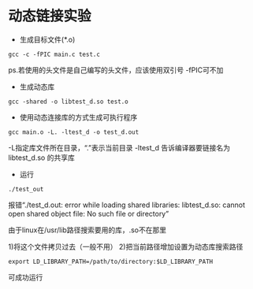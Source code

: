 # 动态链接实验

- 生成目标文件(*.o)
```
gcc -c -fPIC main.c test.c
```

ps.若使用的头文件是自己编写的头文件，应该使用双引号
    -fPIC可不加

- 生成动态库

```
gcc -shared -o libtest_d.so test.o
```

- 使用动态连接库的方式生成可执行程序

```
gcc main.o -L. -ltest_d -o test_d.out
```

-L指定库文件所在目录，“.”表示当前目录
-ltest_d 告诉编译器要链接名为 libtest_d.so 的共享库

- 运行
```
./test_out
```


报错“./test_d.out: error while loading shared libraries: libtest_d.so: cannot open shared object file: No such file or directory”

由于linux在/usr/lib路径搜索要用的库，.so不在那里

1)将这个文件拷贝过去（一般不用）
2)把当前路径增加设置为动态库搜索路径

```
export LD_LIBRARY_PATH=/path/to/directory:$LD_LIBRARY_PATH
```

可成功运行

